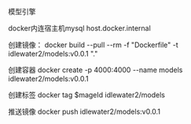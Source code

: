 模型引擎

docker内连宿主机mysql host.docker.internal

创建镜像：
docker build --pull --rm -f "Dockerfile" -t idlewater2/models:v0.0.1 "."

创建容器
docker create -p 4000:4000  --name models  idlewater2/models:v0.0.1

创建标签
docker tag $mageId idlewater2/models

推送镜像
docker push idlewater2/models:v0.0.1